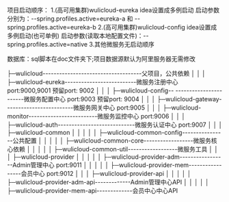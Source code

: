 项目启动顺序：
1.(高可用集群)wulicloud-eureka  idea设置成多例启动 启动参数分别为：--spring.profiles.active=eureka-a 和 --spring.profiles.active=eureka-b
2.(高可用集群)wulicloud-config  idea设置成多例启动(也可单例) 启动参数(读取本地配置文件)：--spring.profiles.active=native
3.其他微服务无启动顺序

数据库：sql脚本在doc文件夹下;项目数据源默认为阿里服务器无需修改

├─wulicloud------------------------------------父项目，公共依赖
│  │
│  ├─wulicloud-eureka--------------------------微服务注册中心   port:9000,9001 预留port: 9002
│  │
│  ├─wulicloud-config-- -----------------------微服务配置中心   port:9003      预留port: 9004
│  │
│  ├─wulicloud-gateway-------------------------微服务网关中心   port:9005
│  │
│  ├─wulicloud-monitor-------------------------微服务监控中心   port:9006
│  │
│  ├─wulicloud-auth----------------------------微服务认证中心   port:9007
│  │
│  ├─wulicloud-common
│  │  │
│  │  ├─wulicloud-common-config----------------公共配置
│  │  │
│  │  ├─wulicloud-common-core------------------微服务核心依赖
│  │  │
│  │  ├─wulicloud-common-util------------------微服务工具
│  │
│  ├─wulicloud-provider
│  │  │
│  │  ├─wulicloud-provider-adm-----------------Admin管理中心   port:9011
│  │  │
│  │  ├─wulicloud-provider-mem-----------------会员中心        port:9012
│  │
│  ├─wulicloud-provider-api
│  │  │
│  │  ├─wulicloud-provider-adm-api-------------Admin管理中心API
│  │  │
│  │  ├─wulicloud-provider-mem-api-------------会员中心中心API
